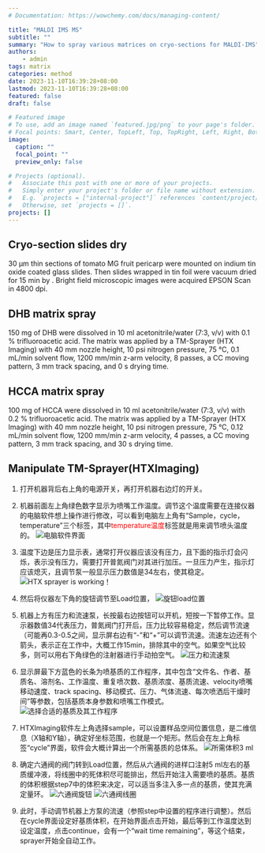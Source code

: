 ```yaml
---
# Documentation: https://wowchemy.com/docs/managing-content/

title: "MALDI IMS MS"
subtitle: ""
summary: "How to spray various matrices on cryo-sections for MALDI-IMS"
authors: 
    - admin
tags: matrix
categories: method
date: 2023-11-10T16:39:28+08:00
lastmod: 2023-11-10T16:39:28+08:00
featured: false
draft: false

# Featured image
# To use, add an image named `featured.jpg/png` to your page's folder.
# Focal points: Smart, Center, TopLeft, Top, TopRight, Left, Right, BottomLeft, Bottom, BottomRight.
image:
  caption: ""
  focal_point: ""
  preview_only: false

# Projects (optional).
#   Associate this post with one or more of your projects.
#   Simply enter your project's folder or file name without extension.
#   E.g. `projects = ["internal-project"]` references `content/project/deep-learning/index.md`.
#   Otherwise, set `projects = []`.
projects: []
---
```

## Cryo-section slides dry
30 µm thin sections of tomato MG fruit pericarp were mounted on indium tin oxide coated glass slides. Then slides wrapped in tin foil were vacuum dried for 15 min by . Bright field microscopic images were acquired EPSON Scan in 4800 dpi. 
## DHB matrix spray
150 mg of DHB were dissolved in 10 ml acetonitrile/water (7:3, v/v) with 0.1 % trifluoroacetic acid. The matrix was applied by a TM-Sprayer (HTX Imaging) with 40 mm nozzle height, 10 psi nitrogen pressure, 75 °C, 0.1 mL/min solvent flow, 1200 mm/min z-arm velocity, 8 passes, a CC moving pattern, 3 mm track spacing, and 0 s drying time.
## HCCA matrix spray
100 mg of HCCA were dissolved in 10 ml acetonitrile/water (7:3, v/v) with 0.2 % trifluoroacetic acid. The matrix was applied by a TM-Sprayer (HTX Imaging) with 40 mm nozzle height, 10 psi nitrogen pressure, 75 °C, 0.12 mL/min solvent flow, 1200 mm/min z-arm velocity, 4 passes, a CC moving pattern, 3 mm track spacing, and 30 s drying time.
## Manipulate TM-Sprayer(HTXImaging) 
1. 打开机器背后右上角的电源开关，再打开机器右边灯的开关。
2. 机器前面左上角绿色数字显示为喷嘴工作温度。调节这个温度需要在连接仪器的电脑软件想上操作进行修改，可以看到电脑左上角有“Sample，cycle，temperature”三个标签，其中<font color=red>temperature温度</font>标签就是用来调节喷头温度的。
![电脑软件界面](7A618664-9C90-4EA8-B112-2F4D83EC7897_1_105_c.jpeg)
3. 温度下边是压力显示表，通常打开仪器应该没有压力，且下面的指示灯会闪烁，表示没有压力，需要打开普氮阀门对其进行加压。一旦压力产生，指示灯应该熄灭，且调节泵一般显示压力数值是34左右，使其稳定。
![HTX sprayer is working！](image.png)

4. 然后将仪器左下角的旋钮调节至Load位置，
![旋钮load位置](3C701D66-CF31-4A6F-9F8E-BA3A6793B3A6_1_105_c.jpeg)
5. 机器上方有压力和流速泵，长按最右边按钮可以开机，短按一下暂停工作。显示器数值34代表压力，普氮阀门打开后，压力比较容易稳定，然后调节流速（可能再0.3-0.5之间，显示屏右边有“-”和“+”可以调节流速。流速左边还有个箭头，表示正在工作中，大概工作15min，排除其中的空气。如果空气比较多，则可以用右下角绿色的注射器进行手动拍空气。
![压力和流速泵](219A7A2E-B348-4859-ADCD-ACDAB4396311_1_105_c.jpeg)
6. 显示屏最下方蓝色的长条为喷基质的工作程序，其中包含“文件名、作者、基质名、溶剂名、工作温度、重复喷次数、基质浓度、基质流速、velocity喷嘴移动速度、track spacing、移动模式、压力、气体流速、每次喷洒后干燥时间”等参数，包括基质本身参数和喷嘴工作模式。
![选择合适的基质及其工作程序](7A618664-9C90-4EA8-B112-2F4D83EC7897_1_105_c-1.jpeg)
7. HTXImaging软件左上角选择sample，可以设置样品空间位置信息，是二维信息（X轴和Y轴），确定好坐标范围，也就是一个矩形。然后会在左上角标签“cycle”界面，软件会大概计算出一个所需基质的总体系。
![所需体积3 ml](image-1.png)
8. 确定六通阀的阀门转到Load位置，然后从六通阀的进样口注射5 ml左右的基质缓冲液，将线圈中的死体积尽可能排出，然后开始注入需要喷的基质。基质的体积根据step7中的体积来决定，可以适当多注入多一点的基质，使其充满定量环。
![六通阀旋钮](image-2.png)
![六通阀线圈](D8FB204D-BD06-4353-87BD-4DECF06FA954_1_105_c.jpeg)
9. 此时，手动调节机器上方泵的流速（参照step中设置的程序进行调整）。然后在cycle界面设定好基质体积，在开始界面点击开始，最后等到工作温度达到设定温度，点击continue，会有一个“wait time remaining”，等这个结束，sprayer开始全自动工作。